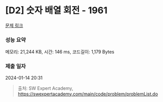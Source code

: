 # [D2] 숫자 배열 회전 - 1961 

[문제 링크](https://swexpertacademy.com/main/code/problem/problemDetail.do?contestProbId=AV5Pq-OKAVYDFAUq) 

### 성능 요약

메모리: 21,244 KB, 시간: 146 ms, 코드길이: 1,179 Bytes

### 제출 일자

2024-01-14 20:31



> 출처: SW Expert Academy, https://swexpertacademy.com/main/code/problem/problemList.do